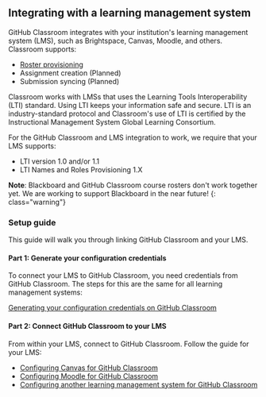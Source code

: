 ## Integrating with a learning management system

GitHub Classroom integrates with your institution's learning management system (LMS), such as Brightspace, Canvas, Moodle, and others. Classroom supports:

- [Roster provisioning](/help/import-roster-from-lms)
- Assignment creation (Planned)
- Submission syncing (Planned)

Classroom works with LMSs that uses the Learning Tools Interoperability (LTI) standard. Using LTI keeps your information safe and secure. LTI is an industry-standard protocol and Classroom's use of LTI is certified by the Instructional Management System Global Learning Consortium.

For the GitHub Classroom and LMS integration to work, we require that your LMS supports:
- LTI version 1.0 and/or 1.1
- LTI Names and Roles Provisioning 1.X

**Note**: Blackboard and GitHub Classroom course rosters don't work together yet. We are working to support Blackboard in the near future!
{: class="warning"}

### Setup guide

This guide will walk you through linking GitHub Classroom and your LMS.

#### Part 1: Generate your configuration credentials

To connect your LMS to GitHub Classroom, you need credentials from GitHub Classroom. The steps for this are the same for all learning management systems:

[Generating your configuration credentials on GitHub Classroom](/help/generate-lms-credentials)

#### Part 2: Connect GitHub Classroom to your LMS

From within your LMS, connect to GitHub Classroom. Follow the guide for your LMS:

- [Configuring Canvas for GitHub Classroom](/help/setup-canvas)
- [Configuring Moodle for GitHub Classroom](/help/setup-moodle)
- [Configuring another learning management system for GitHub Classroom](/help/setup-generic-lms)

